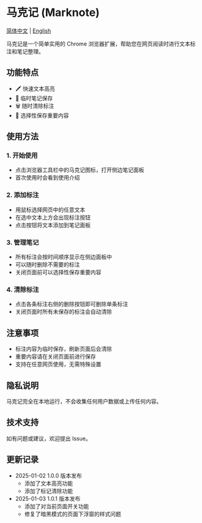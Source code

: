 # 马克记 (Marknote)

[简体中文](README.zh-CN.md) | [English](README.md)

马克记是一个简单实用的 Chrome 浏览器扩展，帮助您在网页阅读时进行文本标注和笔记整理。

## 功能特点

- 🖍️ 快速文本高亮
- 📝 临时笔记保存
- 🗑️ 随时清除标注
- 💾 选择性保存重要内容

## 使用方法

### 1. 开始使用

- 点击浏览器工具栏中的马克记图标，打开侧边笔记面板
- 首次使用时会看到使用介绍

### 2. 添加标注

- 用鼠标选择网页中的任意文本
- 在选中文本上方会出现标注按钮
- 点击按钮将文本添加到笔记面板

### 3. 管理笔记

- 所有标注会按时间顺序显示在侧边面板中
- 可以随时删除不需要的标注
- 关闭页面前可以选择性保存重要内容

### 4. 清除标注

- 点击各条标注右侧的删除按钮即可删除单条标注
- 关闭页面时所有未保存的标注会自动清除

## 注意事项

- 标注内容为临时保存，刷新页面后会清除
- 重要内容请在关闭页面前进行保存
- 支持在任意网页使用，无需特殊设置

## 隐私说明

马克记完全在本地运行，不会收集任何用户数据或上传任何内容。

## 技术支持

如有问题或建议，欢迎提出 Issue。

## 更新记录

- 2025-01-02 1.0.0 版本发布
  - 添加了文本高亮功能
  - 添加了标记清除功能
- 2025-01-03 1.0.1 版本发布
  - 添加了对当前页面开关功能
  - 修复了暗黑模式的页面下浮窗的样式问题
